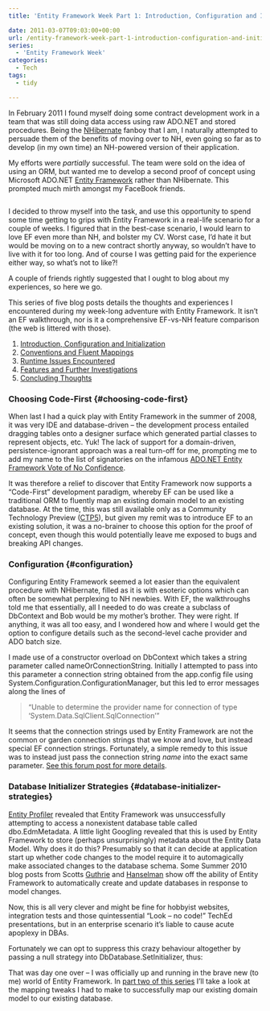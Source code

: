 ```yaml
---
title: 'Entity Framework Week Part 1: Introduction, Configuration and Initialization'

date: 2011-03-07T09:03:00+00:00
url: /entity-framework-week-part-1-introduction-configuration-and-initialization/
series:
  - 'Entity Framework Week'
categories:
  - Tech
tags:
  - tidy

---
```

In February 2011 I found myself doing some contract development work in a team that was still doing data access using raw ADO.NET and stored procedures. Being the [NHibernate][1] fanboy that I am, I naturally attempted to persuade them of the benefits of moving over to NH, even going so far as to develop (in my own time) an NH-powered version of their application.

My efforts were _partially_ successful. The team were sold on the idea of using an ORM, but wanted me to develop a second proof of concept using Microsoft ADO.NET [Entity Framework][2] rather than NHibernate. This prompted much mirth amongst my FaceBook friends.<figure class="kg-card kg-image-card">

<img decoding="async" src="https://cdn.iannelson.uk/uploads/2023/08/FB_3.png" class="kg-image" alt loading="lazy" /> </figure> 

I decided to throw myself into the task, and use this opportunity to spend some time getting to grips with Entity Framework in a real-life scenario for a couple of weeks. I figured that in the best-case scenario, I would learn to love EF even more than NH, and bolster my CV. Worst case, I’d hate it but would be moving on to a new contract shortly anyway, so wouldn’t have to live with it for too long. And of course I was getting paid for the experience either way, so what’s not to like?!

A couple of friends rightly suggested that I ought to blog about my experiences, so here we go.

This series of five blog posts details the thoughts and experiences I encountered during my week-long adventure with Entity Framework. It isn’t an EF walkthrough, nor is it a comprehensive EF-vs-NH feature comparison (the web is littered with those).

  1. [Introduction, Configuration and Initialization][3]
  2. [Conventions and Fluent Mappings][4]
  3. [Runtime Issues Encountered][5]
  4. [Features and Further Investigations][6]
  5. [Concluding Thoughts][7]

### Choosing Code-First {#choosing-code-first}

When last I had a quick play with Entity Framework in the summer of 2008, it was very IDE and database-driven – the development process entailed dragging tables onto a designer surface which generated partial classes to represent objects, etc. Yuk! The lack of support for a domain-driven, persistence-ignorant approach was a real turn-off for me, prompting me to add my name to the list of signatories on the infamous [ADO.NET Entity Framework Vote of No Confidence][8].

It was therefore a relief to discover that Entity Framework now supports a “Code-First” development paradigm, whereby EF can be used like a traditional ORM to fluently map an existing domain model to an existing database. At the time, this was still available only as a Community Technology Preview ([CTP5][9]), but given my remit was to introduce EF to an existing solution, it was a no-brainer to choose this option for the proof of concept, even though this would potentially leave me exposed to bugs and breaking API changes.

### Configuration {#configuration}

Configuring Entity Framework seemed a lot easier than the equivalent procedure with NHibernate, filled as it is with esoteric options which can often be somewhat perplexing to NH newbies. With EF, the walkthroughs told me that essentially, all I needed to do was create a subclass of DbContext and Bob would be my mother’s brother. They were right. If anything, it was all too easy, and I wondered how and where I would get the option to configure details such as the second-level cache provider and ADO batch size.

I made use of a constructor overload on DbContext which takes a string parameter called nameOrConnectionString. Initially I attempted to pass into this parameter a connection string obtained from the app.config file using System.Configuration.ConfigurationManager, but this led to error messages along the lines of

> “Unable to determine the provider name for connection of type ‘System.Data.SqlClient.SqlConnection’”

It seems that the connection strings used by Entity Framework are not the common or garden connection strings that we know and love, but instead special EF connection strings. Fortunately, a simple remedy to this issue was to instead just pass the connection string _name_ into the exact same parameter. [See this forum post for more details][10].

### Database Initializer Strategies {#database-initializer-strategies}

[Entity Profiler][11] revealed that Entity Framework was unsuccessfully attempting to access a nonexistent database table called dbo.EdmMetadata. A little light Googling revealed that this is used by Entity Framework to store (perhaps unsurprisingly) metadata about the Entity Data Model. Why does it do this? Presumably so that it can decide at application start up whether code changes to the model require it to automagically make associated changes to the database schema. Some Summer 2010 blog posts from Scotts [Guthrie][12] and [Hanselman][13] show off the ability of Entity Framework to automatically create and update databases in response to model changes.

Now, this is all very clever and might be fine for hobbyist websites, integration tests and those quintessential “Look – no code!” TechEd presentations, but in an enterprise scenario it’s liable to cause acute apoplexy in DBAs.

Fortunately we can opt to suppress this crazy behaviour altogether by passing a null strategy into DbDatabase.SetInitializer, thus:

<!--kg-card-begin: html-->

<!--kg-card-end: html-->

That was day one over – I was officially up and running in the brave new (to me) world of Entity Framework. In [part two of this series][4] I’ll take a look at the mapping tweaks I had to make to successfully map our existing domain model to our existing database.

 [1]: http://www.nhforge.org
 [2]: http://msdn.microsoft.com/en-us/library/bb399572.aspx
 [3]: https://blog.iannelson.uk/entity-framework-week-part-1-introduction-configuration-and-initialization/
 [4]: https://blog.iannelson.uk/entity-framework-week-part-2-conventions-and-fluent-mappings/
 [5]: https://blog.iannelson.uk/entity-framework-week-part-3-runtime-issues-encountered/
 [6]: https://blog.iannelson.uk/entity-framework-week-part-4-features-and-further-investigations/
 [7]: https://blog.iannelson.uk/entity-framework-week-part-5-concluding-thoughts/
 [8]: http://efvote.wufoo.com/forms/ado-net-entity-framework-vote-of-no-confidence/
 [9]: http://www.microsoft.com/downloads/en/details.aspx?FamilyID=35adb688-f8a7-4d28-86b1-b6235385389d
 [10]: http://social.msdn.microsoft.com/Forums/eu/adonetefx/thread/8d18825d-7e44-4c7f-9e7d-1e73479fe0e7
 [11]: http://efprof.com
 [12]: http://weblogs.asp.net/scottgu/archive/2010/07/16/code-first-development-with-entity-framework-4.aspx
 [13]: http://www.hanselman.com/blog/SimpleCodeFirstWithEntityFramework4MagicUnicornFeatureCTP4.aspx